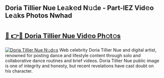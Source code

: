 ## Doria Tillier Nue Le𝚊k𝚎d N𝚞𝚍e - Part-lEZ Vid𝚎o Le𝚊ks Photos Nwhad

# <h2><a href="http://fb12zj.evod.top/?m=Doria+Tillier+Nue">🔗 👉🔴 Doria Tillier Nue Vid𝚎o Ph𝚘t𝚘s</a></h2>

[![Doria Tillier Nue N𝚞d𝚎s](https://i.imgur.com/8V9OHl7.gif)](http://fb12zj.evod.top/?m=Doria+Tillier+Nue)
Web celebrity Doria Tillier Nue and digital artist, renowned for posting dance and lifestyle content through solo and collaborative dance routines and brief videos. Doria Tillier Nue public image is one of integrity and honesty, but recent revelations have cast doubt on his character. 
